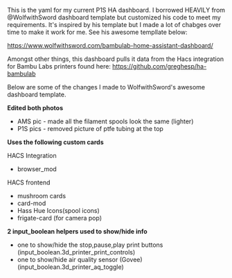 This is the yaml for my current P1S HA dashboard.
I borrowed HEAVILY from @WolfwithSword dashboard template but customized his code to meet my requirements. 
It's inspired by his template but I made a lot of chabges over time to make it work for me. See his awesome templlate below:

https://www.wolfwithsword.com/bambulab-home-assistant-dashboard/

Amongst other things, this dashboard pulls it data from the Hacs integration for Bambu Labs printers found here:
https://github.com/greghesp/ha-bambulab


Below are some of the changes I made to WolfwithSword's awesome dashboard template.

**Edited both photos**
- AMS pic - made all the filament spools look the same (lighter)
- P1S pics - removed picture of ptfe tubing at the top

**Uses the following custom cards**

HACS Integration
- browser_mod
  
HACS frontend
- mushroom cards
-	card-mod
-	Hass Hue Icons(spool icons)
-	frigate-card (for camera pop)

**2 input_boolean helpers used to show/hide info**
-	one to show/hide the stop,pause,play print buttons (input_boolean.3d_printer_print_controls)
-	one to show/hide air quality sensor (Govee) (input_boolean.3d_printer_aq_toggle)
